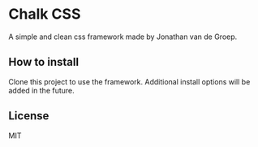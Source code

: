 # Chalk CSS

A simple and clean css framework made by Jonathan van de Groep.

## How to install

Clone this project to use the framework. Additional install options will be added in the future.

## License

MIT
